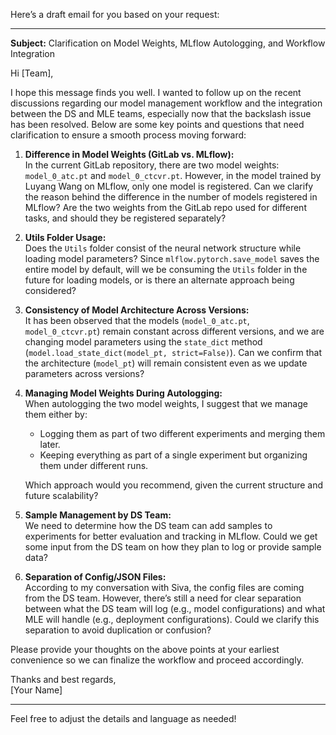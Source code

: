 Here’s a draft email for you based on your request:

---

**Subject:** Clarification on Model Weights, MLflow Autologging, and Workflow Integration

Hi [Team],

I hope this message finds you well. I wanted to follow up on the recent discussions regarding our model management workflow and the integration between the DS and MLE teams, especially now that the backslash issue has been resolved. Below are some key points and questions that need clarification to ensure a smooth process moving forward:

1. **Difference in Model Weights (GitLab vs. MLflow):**  
   In the current GitLab repository, there are two model weights: `model_0_atc.pt` and `model_0_ctcvr.pt`. However, in the model trained by Luyang Wang on MLflow, only one model is registered. Can we clarify the reason behind the difference in the number of models registered in MLflow? Are the two weights from the GitLab repo used for different tasks, and should they be registered separately?

2. **Utils Folder Usage:**  
   Does the `Utils` folder consist of the neural network structure while loading model parameters? Since `mlflow.pytorch.save_model` saves the entire model by default, will we be consuming the `Utils` folder in the future for loading models, or is there an alternate approach being considered?

3. **Consistency of Model Architecture Across Versions:**  
   It has been observed that the models (`model_0_atc.pt`, `model_0_ctcvr.pt`) remain constant across different versions, and we are changing model parameters using the `state_dict` method (`model.load_state_dict(model_pt, strict=False)`). Can we confirm that the architecture (`model_pt`) will remain consistent even as we update parameters across versions?

4. **Managing Model Weights During Autologging:**  
   When autologging the two model weights, I suggest that we manage them either by:
   - Logging them as part of two different experiments and merging them later.
   - Keeping everything as part of a single experiment but organizing them under different runs.

   Which approach would you recommend, given the current structure and future scalability?

5. **Sample Management by DS Team:**  
   We need to determine how the DS team can add samples to experiments for better evaluation and tracking in MLflow. Could we get some input from the DS team on how they plan to log or provide sample data?

6. **Separation of Config/JSON Files:**  
   According to my conversation with Siva, the config files are coming from the DS team. However, there’s still a need for clear separation between what the DS team will log (e.g., model configurations) and what MLE will handle (e.g., deployment configurations). Could we clarify this separation to avoid duplication or confusion?

Please provide your thoughts on the above points at your earliest convenience so we can finalize the workflow and proceed accordingly.

Thanks and best regards,  
[Your Name]

---

Feel free to adjust the details and language as needed!
